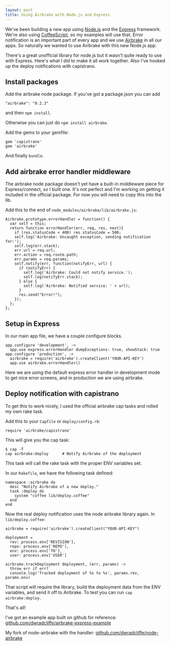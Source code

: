 ```yaml
---
layout: post
title: Using Airbrake with Node.js and Express
---
```


We've been building a new app using [Node.js](http://nodejs.org/) and the [Express](http://expressjs.com/) framework. We're also using [CoffeeScript](http://jashkenas.github.com/coffee-script/), so my examples will use that. Error notification is an important part of every app and we use [Airbrake](http://airbrakeapp.com/) in all our apps. So naturally we wanted to use Airbrake with this new Node.js app.

There's a great unofficial library for node.js but it wasn't quite ready to use with Express. Here's what I did to make it all work together. Also I've hooked up the deploy notifications with capistrano.

## Install packages

Add the airbrake node package. If you've got a package.json you can add

<pre><code>"airbrake": "0.2.3"</code></pre>

and then `npm install`.

Otherwise you can just do `npm install airbrake`.

Add the gems to your gemfile:

<pre><code>gem 'capistrano'
gem 'airbrake'
</code></pre>

And finally `bundle`.

## Add airbrake error handler middleware

The airbrake node package doesn't yet have a built-in middleware piece for Express/connect, so I built one. It's not perfect and I'm working on getting it included in the official package. For now you will need to copy this into the lib.

Add this to the end of `node_modules/airbrake/lib/airbrake.js`:

<pre><code>Airbrake.prototype.errorHandler = function() {
  var self = this;
  return function errorHandler(err, req, res, next){
    if (res.statusCode < 400) res.statusCode = 500;
    self.log('Airbrake: Uncaught exception, sending notification for:');
    self.log(err.stack);
    err.url = req.url;
    err.action = req.route.path;
    err.params = req.params;
    self.notify(err, function(notifyErr, url) {
      if (notifyErr) {
        self.log('Airbrake: Could not notify service.');
        self.log(notifyErr.stack);
      } else {
        self.log('Airbrake: Notified service: ' + url);
      }
      res.send("Error!");
    });
  };
};
</code></pre>

## Setup in Express

In our main app file, we have a couple configure blocks.

<pre><code>app.configure 'development', ->
  app.use express.errorHandler dumpExceptions: true, showStack: true
app.configure 'production', ->
  airbrake = require('airbrake').createClient('YOUR-API-KEY')
  app.use airbrake.errorHandler()
</code></pre>

Here we are using the default express error handler in development mode to get nice error screens, and in production we are using airbrake.

## Deploy notification with capistrano

To get this to work nicely, I used the official airbrake cap tasks and rolled my own rake task.

Add this to your `Capfile` or `deploy/config.rb`:

<pre><code>require 'airbrake/capistrano'
</code></pre>

This will give you the cap task:
<pre><code>$ cap -T
cap airbrake:deploy      # Notify Airbrake of the deployment
</code></pre>

This task will call the rake task with the proper ENV variables set.

In our `Rakefile`, we have the following task defined:

<pre><code>namespace :airbrake do
  desc "Notify Airbrake of a new deploy."
  task :deploy do
    system "coffee lib/deploy.coffee"
  end
end
</code></pre>

Now the real deploy notification uses the node airbrake library again. In `lib/deploy.coffee`:

<pre><code>airbrake = require('airbrake').createClient("YOUR-API-KEY")

deployment =
  rev: process.env['REVISION'],
  repo: process.env['REPO'],
  env: process.env['TO'],
  user: process.env['USER']
  
airbrake.trackDeployment deployment, (err, params) ->
  throw err if err?
  console.log('Tracked deployment of %s to %s', params.rev, params.env)
</code></pre>

That script will require the library, build the deployment data from the ENV variables, and send it off to Airbrake. To test you can run `cap airbrake:deploy`.

That's all!

I've got an example app built on github for reference: [github.com/dwradcliffe/airbrake-express-example](https://github.com/dwradcliffe/airbrake-express-example)

My fork of node-airbrake with the handler: [github.com/dwradcliffe/node-airbrake](https://github.com/dwradcliffe/node-airbrake)